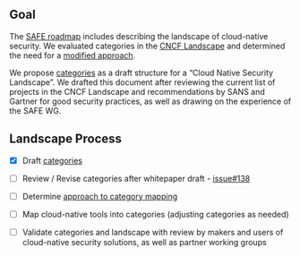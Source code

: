 ## Goal

The [SAFE roadmap](../roadmap.md) includes describing the landscape of
cloud-native security. We evaluated categories in the
[CNCF Landscape](https://landscape.cncf.io/) and
determined the need for a [modified approach](approach.md).

We propose [categories](categories.md) as a draft structure for a “Cloud Native
Security Landscape”. We drafted this document after reviewing the current list
of projects in the CNCF Landscape and recommendations by SANS and Gartner for
good security practices, as well as drawing on the experience of the SAFE WG.

## Landscape Process

- [X] Draft [categories](categories.md)
- [ ] Review / Revise categories after whitepaper draft - [issue#138](https://github.com/cncf/tag-security/issues/138)
- [ ] Determine [approach to category mapping](approach.md#mapping)
- [ ] Map cloud-native tools into categories (adjusting categories as needed)
- [ ] Validate categories and landscape with review by makers and users of
    cloud-native security solutions, as well as partner working groups



